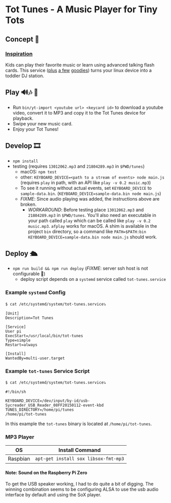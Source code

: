 # Tot Tunes - A Music Player for Tiny Tots

## Concept 🤔
### [Inspiration](https://blog.testdouble.com/posts/2018-02-20-music-cards)
Kids can play their favorite music or learn using advanced talking flash cards. This service ([plus](http://a.co/j8Kgw02) [a few](http://a.co/1Yy2d8M) [goodies](http://a.co/fXV2Fwh)) turns your linux device into a toddler DJ station.

## Play 🔊🎶 👶

- Run `bin/yt-import <youtube url> <keycard id>` to download a youtube video, convert it to MP3 and copy it to the Tot Tunes device for playback.
- Swipe your new music card.
- Enjoy your Tot Tunes!

## Develop 🎞

- `npm install`
- testing (requires `13012062.mp3` and `21804289.mp3` in `$PWD/tunes`)
  - macOS: `npm test`
  - other: `KEYBOARD_DEVICE=<path to a stream of events> node main.js` (requires `play` in path, with an API like `play -v 0.2 music.mp3`)
  - To see it running without actual events, set `KEYBOARD_DEVICE` to `sample-data.bin`. (`KEYBOARD_DEVICE=sample-data.bin node main.js`)
  - *FIXME*: Since audio playing was added, the instructions above are broken.
    - *WORKAROUND*: Before testing place `13012062.mp3` and `21804289.mp3` in `$PWD/tunes`. You'll also need an executable in your path called `play` which can be called like `play -v 0.2 music.mp3`. `afplay` works for macOS. A shim is available in the project `bin` directory, so a command like `PATH=$PATH:bin KEYBOARD_DEVICE=sample-data.bin node main.js` should work.

## Deploy 🛳

- `npm run build && npm run deploy` (*FIXME*: server ssh host is not configurable 😬)
  - deploy script depends on a `systemd` service called `tot-tunes.service`

### Example `systemd` Config

`$ cat /etc/systemd/system/tot-tunes.service`⤵️
```
[Unit]
Description=Tot Tunes

[Service]
User pi
ExecStart=/usr/local/bin/tot-tunes
Type=simple
Restart=always

[Install]
WantedBy=multi-user.target
```

### Example `tot-tunes` Service Script

`$ cat /etc/systemd/system/tot-tunes.service`⤵️

```
#!/bin/sh

KEYBOARD_DEVICE=/dev/input/by-id/usb-Sycreader_USB_Reader_08FF20150112-event-kbd
TUNES_DIRECTORY=/home/pi/tunes
/home/pi/tot-tunes
```

In this example the `tot-tunes` binary is located at `/home/pi/tot-tunes`.

### MP3 Player

| OS                  | Install Command                      |
|---------------------|--------------------------------------|
| Raspbian            | `apt-get install sox libsox-fmt-mp3` |

#### Note: Sound on the Raspberry Pi Zero

To get the USB speaker working, I had to do quite a bit of digging. The winning combination seems to be configuring ALSA to use the usb audio interface by default and using the SoX player.
